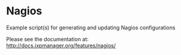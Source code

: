 # Nagios

Example script(s) for generating and updating Nagios configurations

Please see the documentation at: http://docs.ixpmanager.org/features/nagios/
